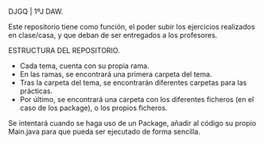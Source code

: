 DJGQ | 1ºJ DAW.

Este repositorio tiene como función, el poder subir los ejercicios realizados en clase/casa, y que deban de ser entregados a los profesores.

ESTRUCTURA DEL REPOSITORIO.

- Cada tema, cuenta con su propia rama.
- En las ramas, se encontrará una primera carpeta del tema.
- Tras la carpeta del tema, se encontrarán diferentes carpetas para las prácticas.
- Por último, se encontrará una carpeta con los diferentes ficheros (en el caso de los package), o los propios ficheros.

Se intentará cuando se haga uso de un Package, añadir al código su propio Main.java para que pueda ser ejecutado de forma sencilla.
